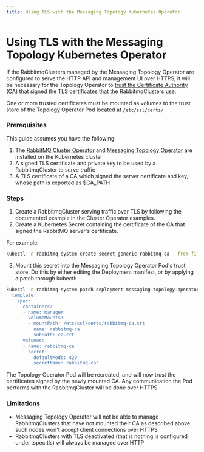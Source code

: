 ```yaml
---
title: Using TLS with the Messaging Topology Kubernetes Operator
---
```

# Using TLS with the Messaging Topology Kubernetes Operator

If the RabbitmqClusters managed by the Messaging Topology Operator are configured to serve the HTTP API
and management UI over HTTPS, it will be necessary for the Topology Operator to [trust the Certificate Authority](/docs/ssl#peer-verification) (CA)
that signed the TLS certificates that the RabbitmqClusters use.

One or more trusted certificates must be mounted as volumes to the trust store
of the Topology Operator Pod located at `/etc/ssl/certs/`

### Prerequisites

This guide assumes you have the following:

1. The [RabbitMQ Cluster Operator](./operator-overview) and [Messaging Topology Operator](./install-topology-operator) are installed on the Kubernetes cluster
1. A signed TLS certificate and private key to be used by a RabbitmqCluster to serve traffic
1. A TLS certificate of a CA which signed the server certificate and key, whose path is exported as $CA_PATH

### Steps

1. Create a RabbitmqCluster serving traffic over TLS by following the documented example in the Cluster Operator examples.
2. Create a Kubernetes Secret containing the certificate of the CA that signed the RabbitMQ server's certificate.

For example:

```bash
kubectl -n rabbitmq-system create secret generic rabbitmq-ca --from-file=ca.crt=$CA_PATH
```

3. Mount this secret into the Messaging Topology Operator Pod's trust store. Do this by either editing the Deployment manifest,
or by applying a patch through kubectl:

```bash
kubectl -n rabbitmq-system patch deployment messaging-topology-operator --patch "spec:
  template:
    spec:
      containers:
      - name: manager
        volumeMounts:
        - mountPath: /etc/ssl/certs/rabbitmq-ca.crt
          name: rabbitmq-ca
          subPath: ca.crt
      volumes:
      - name: rabbitmq-ca
        secret:
          defaultMode: 420
          secretName: rabbitmq-ca"
```
    
The Topology Operator Pod will be recreated, and will now trust the certificates signed by the newly mounted CA.
Any  communication the Pod performs with the RabbitmqCluster will be done over HTTPS.

### Limitations

* Messaging Topology Operator will not be able to manage RabbitmqClusters that have not mounted their CA as described above:
  such nodes won't accept client connections over HTTPS
* RabbitmqClusters with TLS deactivated (that is nothing is configured under .spec.tls) will always be managed over HTTP
